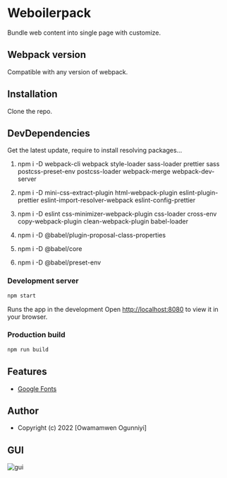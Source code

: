 # Weboilerpack

Bundle web content into single page with customize.

## Webpack version
Compatible with any version of webpack.

## Installation

Clone the repo.

## DevDependencies

Get the latest update, require to install resolving packages...

1. npm i -D webpack-cli webpack style-loader sass-loader prettier sass postcss-preset-env postcss-loader webpack-merge webpack-dev-server

2. npm i -D mini-css-extract-plugin html-webpack-plugin eslint-plugin-prettier eslint-import-resolver-webpack eslint-config-prettier

3. npm i -D eslint css-minimizer-webpack-plugin css-loader cross-env copy-webpack-plugin clean-webpack-plugin babel-loader

4. npm i -D @babel/plugin-proposal-class-properties

5. npm i -D @babel/core

6. npm i -D @babel/preset-env

### Development server

```bash
npm start
```

Runs the app in the development
Open [http://localhost:8080](http://localhost:8080) to view it in your browser.

### Production build

```bash
npm run build
```

## Features

- [Google Fonts](https://fonts.google.com/specimen/Inter)

## Author

- Copyright (c) 2022 [Owamamwen Ogunniyi]


## GUI

![gui](https://user-images.githubusercontent.com/24244287/162844847-a7b65c1f-d531-46b2-bed0-f2600baebb51.png)

